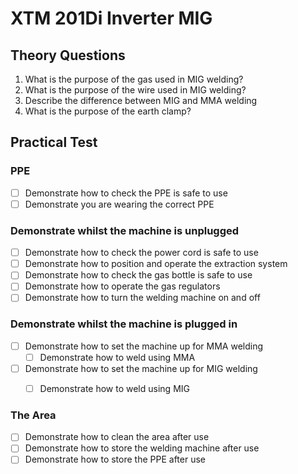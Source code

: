 XTM 201Di Inverter MIG
======================

Theory Questions
----------------

1. What is the purpose of the gas used in MIG welding?
2. What is the purpose of the wire used in MIG welding?
3. Describe the difference between MIG and MMA welding
4. What is the purpose of the earth clamp?

Practical Test
--------------

### PPE

- [ ] Demonstrate how to check the PPE is safe to use
- [ ] Demonstrate you are wearing the correct PPE

### Demonstrate whilst the machine is unplugged

- [ ] Demonstrate how to check the power cord is safe to use
- [ ] Demonstrate how to position and operate the extraction system
- [ ] Demonstrate how to check the gas bottle is safe to use
- [ ] Demonstrate how to operate the gas regulators
- [ ] Demonstrate how to turn the welding machine on and off

### Demonstrate whilst the machine is plugged in

- [ ] Demonstrate how to set the machine up for MMA welding
  - [ ] Demonstrate how to weld using MMA
- [ ] Demonstrate how to set the machine up for MIG welding
  - [ ] Demonstrate how to weld using MIG


### The Area

- [ ] Demonstrate how to clean the area after use
- [ ] Demonstrate how to store the welding machine after use
- [ ] Demonstrate how to store the PPE after use

